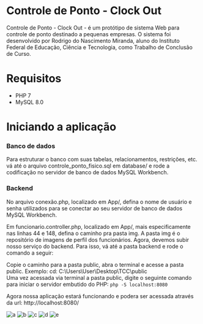 # Controle de Ponto - Clock Out

Controle de Ponto - Clock Out - é um protótipo de sistema Web para controle de ponto destinado a pequenas empresas. O sistema foi desenvolvido por Rodrigo do Nascimento Miranda, aluno do Instituto Federal de Educação, Ciência e Tecnologia, como Trabalho de Conclusão de Curso.

# Requisitos
* PHP 7
* MySQL 8.0

# Iniciando a aplicação

### Banco de dados
Para estruturar o banco com suas tabelas, relacionamentos, restrições, etc. vá até o arquivo controle_ponto_fisico.sql em database/ e rode a codificação no servidor de banco de dados MySQL Workbench.

### Backend
No arquivo conexão.php, localizado em App/, defina o nome de usuário e senha utilizados para se conectar ao seu servidor de banco de dados MySQL Workbench.<br>

Em funcionario.controller.php, localizado em App/, mais especificamente nas linhas 44 e 148, defina o caminho pra pasta img. A pasta img é o repositório de imagens de perfil dos funcionários.
Agora, devemos subir nosso serviço do backend. Para isso, vá até a pasta backend e rode o comando a seguir: <br>

Copie o caminho para a pasta public, abra o terminal e acesse a pasta public. Exemplo: cd: C:\Users\User\Desktop\TCC\public<br>
Uma vez acessada via terminal a pasta public, digite o seguinte comando para iniciar o servidor embutido do PHP: `php -S localhost:8080`

Agora nossa aplicação estará funcionando e podera ser acessada através da url: http://localhost:8080/

![a](https://user-images.githubusercontent.com/97996768/151675666-5baeceae-e8fe-4dd2-8e7a-294c1c4d4e39.png)
![b](https://user-images.githubusercontent.com/97996768/151675668-1625eb58-35d4-4e8b-948c-a2f6e9705966.png)
![c](https://user-images.githubusercontent.com/97996768/151675669-1a4731b5-723f-4e15-9b67-fa898ed3594f.png)
![d](https://user-images.githubusercontent.com/97996768/151675670-d2f9c078-1693-4b02-bc12-0defe842a7bb.png)
![e](https://user-images.githubusercontent.com/97996768/151675671-62028ce6-7c36-44dc-886b-c2a098b2df66.png)
